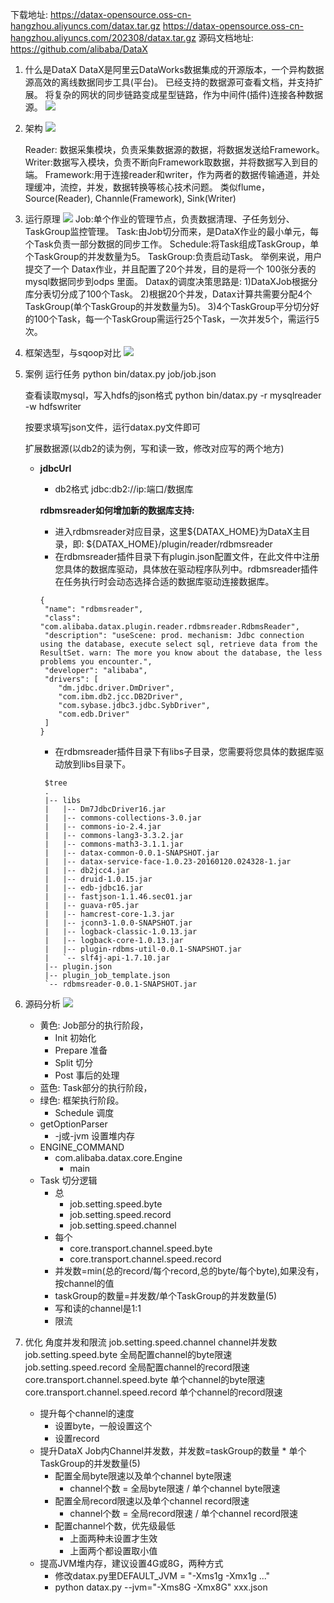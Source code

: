 下载地址: 
https://datax-opensource.oss-cn-hangzhou.aliyuncs.com/datax.tar.gz
https://datax-opensource.oss-cn-hangzhou.aliyuncs.com/202308/datax.tar.gz
源码文档地址: https://github.com/alibaba/DataX

1. 什么是DataX
   DataX是阿里云DataWorks数据集成的开源版本，一个异构数据源高效的离线数据同步工具(平台)。
   已经支持的数据源可查看文档，并支持扩展。
   将复杂的网状的同步链路变成星型链路，作为中间件(插件)连接各种数据源。
   ![](resources/1.png)
2. 架构
   ![](resources/2.png)

   Reader: 数据采集模块，负责采集数据源的数据，将数据发送给Framework。
   Writer:数据写入模块，负责不断向Framework取数据，并将数据写入到目的端。
   Framework:用于连接reader和writer，作为两者的数据传输通道，并处理缓冲，流控，并发，数据转换等核心技术问题。
   类似flume，Source(Reader), Channle(Framework), Sink(Writer)
3. 运行原理
   ![](resources/3.png)
   Job:单个作业的管理节点，负责数据清理、子任务划分、TaskGroup监控管理。
   Task:由Job切分而来，是DataX作业的最小单元，每个Task负责一部分数据的同步工作。
   Schedule:将Task组成TaskGroup，单个TaskGroup的并发数量为5。
   TaskGroup:负责启动Task。
   举例来说，用户提交了一个 Datax作业，并且配置了20个并发，目的是将一个 100张分表的 mysql数据同步到odps 里面。 Datax的调度决策思路是:
   1)DataXJob根据分库分表切分成了100个Task。
   2)根据20个并发，Datax计算共需要分配4个TaskGroup(单个TaskGroup的并发数量为5)。
   3)4个TaskGroup平分切分好的100个Task，每一个TaskGroup需运行25个Task，一次并发5个，需运行5次。
4. 框架选型，与sqoop对比
   ![](resources/4.png)
5. 案例
   运行任务
   python bin/datax.py job/job.json

   查看读取mysql，写入hdfs的json格式
   python bin/datax.py -r mysqlreader -w hdfswriter

   按要求填写json文件，运行datax.py文件即可

   扩展数据源(以db2的读为例，写和读一致，修改对应写的两个地方)
   + **jdbcUrl**
     - db2格式 jdbc:db2://ip:端口/数据库
  
     **rdbmsreader如何增加新的数据库支持:**   
     + 进入rdbmsreader对应目录，这里\${DATAX_HOME}为DataX主目录，即: \${DATAX_HOME}/plugin/reader/rdbmsreader
     + 在rdbmsreader插件目录下有plugin.json配置文件，在此文件中注册您具体的数据库驱动，具体放在驱动程序队列中。rdbmsreader插件在任务执行时会动态选择合适的数据库驱动连接数据库。
     ``` 
     {
      "name": "rdbmsreader",
      "class": "com.alibaba.datax.plugin.reader.rdbmsreader.RdbmsReader",
      "description": "useScene: prod. mechanism: Jdbc connection using the database, execute select sql, retrieve data from the ResultSet. warn: The more you know about the database, the less problems you encounter.",
      "developer": "alibaba",
      "drivers": [
         "dm.jdbc.driver.DmDriver",
         "com.ibm.db2.jcc.DB2Driver",
         "com.sybase.jdbc3.jdbc.SybDriver",
         "com.edb.Driver"
      ]
     }
     ```
     + 在rdbmsreader插件目录下有libs子目录，您需要将您具体的数据库驱动放到libs目录下。
     ```
	  $tree
	  .
	  |-- libs
	  |   |-- Dm7JdbcDriver16.jar
	  |   |-- commons-collections-3.0.jar
	  |   |-- commons-io-2.4.jar
	  |   |-- commons-lang3-3.3.2.jar
	  |   |-- commons-math3-3.1.1.jar
	  |   |-- datax-common-0.0.1-SNAPSHOT.jar
	  |   |-- datax-service-face-1.0.23-20160120.024328-1.jar
	  |   |-- db2jcc4.jar
	  |   |-- druid-1.0.15.jar
	  |   |-- edb-jdbc16.jar
	  |   |-- fastjson-1.1.46.sec01.jar
	  |   |-- guava-r05.jar
	  |   |-- hamcrest-core-1.3.jar
	  |   |-- jconn3-1.0.0-SNAPSHOT.jar
	  |   |-- logback-classic-1.0.13.jar
	  |   |-- logback-core-1.0.13.jar
	  |   |-- plugin-rdbms-util-0.0.1-SNAPSHOT.jar
	  |   `-- slf4j-api-1.7.10.jar
	  |-- plugin.json
	  |-- plugin_job_template.json
	  `-- rdbmsreader-0.0.1-SNAPSHOT.jar
	  ``` 
6. 源码分析
   ![](resources/5.png)
   + 黄色: Job部分的执行阶段，
     - Init 初始化
     - Prepare 准备
     - Split 切分
     - Post 事后的处理
   + 蓝色: Task部分的执行阶段，
   + 绿色: 框架执行阶段。
     - Schedule 调度
   + getOptionParser
     - -j或-jvm 设置堆内存 
   + ENGINE_COMMAND
     - com.alibaba.datax.core.Engine
       * main
   + Task 切分逻辑
     - 总
       * job.setting.speed.byte 
       * job.setting.speed.record
       * job.setting.speed.channel
     - 每个
       * core.transport.channel.speed.byte
       * core.transport.channel.speed.record
     - 并发数=min(总的record/每个record,总的byte/每个byte),如果没有，按channel的值
     - taskGroup的数量=并发数/单个TaskGroup的并发数量(5)
     - 写和读的channel是1:1
     - 限流

7. 优化
   角度并发和限流
   job.setting.speed.channel channel并发数
   job.setting.speed.byte 全局配置channel的byte限速
   job.setting.speed.record 全局配置channel的record限速
   core.transport.channel.speed.byte 单个channel的byte限速
   core.transport.channel.speed.record 单个channel的record限速
   + 提升每个channel的速度
     - 设置byte，一般设置这个
     - 设置record 
   + 提升DataX Job内Channel并发数，并发数=taskGroup的数量 * 单个TaskGroup的并发数量(5)
     - 配置全局byte限速以及单个channel byte限速
       * channel个数 = 全局byte限速 / 单个channel byte限速
     - 配置全局record限速以及单个channel record限速
       * channel个数 = 全局record限速 / 单个channel record限速
     - 配置channel个数，优先级最低
       * 上面两种未设置才生效
       * 上面两个都设置取小值  
   + 提高JVM堆内存，建议设置4G或8G，两种方式
     - 修改datax.py里DEFAULT_JVM = "-Xms1g -Xmx1g ..."
     - python datax.py --jvm="-Xms8G -Xmx8G" xxx.json